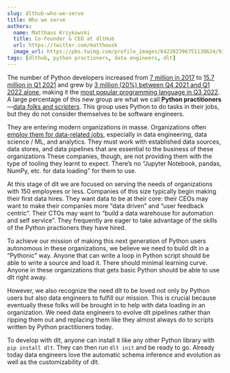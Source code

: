 ```yaml
---
slug: dlthub-who-we-serve
title: Who we serve
authors:
  name: Matthaus Krzykowski
  title: Co-Founder & CEO at dltHub
  url: https://twitter.com/matthausk
  image_url: https://pbs.twimg.com/profile_images/642282396751130624/9ixo0Opj_400x400.jpg
tags: [dlthub, python practioners, data engineers, dlt]
---
```


The number of Python developers increased from [7 million in 2017](https://adtmag.com/articles/2018/09/24/developer-economics-survey.aspx) to [15.7 million in Q1 2021](https://slashdata-website-cms.s3.amazonaws.com/sample_reports/VZtJWxZw5Q9NDSAQ.pdf) and grew by [3 million (20%) between Q4 2021 and Q1 2022 alone](https://www.tiobe.com/tiobe-index/), making it the [most popular programming language in Q3 2022](https://spectrum.ieee.org/top-programming-languages-2022). A large percentage of this new group are what we call **Python practitioners**—[data folks and scripters](https://lp.jetbrains.com/python-developers-survey-2021/#PurposesUsingPython). This group uses Python to do tasks in their jobs, but they do not consider themselves to be software engineers.

They are entering modern organizations in masse. Organizations often [employ them for data-related jobs](https://spectrum.ieee.org/top-programming-languages-2022), especially in data engineering, data science / ML, and analytics. They must work with established data sources, data stores, and data pipelines that are essential to the business of these organizations These companies, though, are not providing them with the type of tooling they learnt to expect. There’s no “Jupyter Notebook, pandas, NumPy, etc. for data loading” for them to use.

At this stage of dlt we are focused on serving the needs of organizations with 150 employees or less. Companies of this size typically begin making their first data hires. They want data to be at their core: their CEOs may want to make their companies more “data driven” and “user feedback centric”. Their CTOs may want to “build a data warehouse for automation and self service”. They frequently are eager to take advantage of the skills of the Python practioners they have hired.

To achieve our mission of making this next generation of Python users autonomous in these organizations, we believe we need to build dlt in a “Pythonic” way. Anyone that can write a loop in Python script should be able to write a source and load it. There should minimal learning curve. Anyone in these organizations that gets basic Python should be able to use dlt right away.

However, we also recognize the need dlt to be loved not only by Python users but also data engineers to fulfill our mission. This is crucial because eventually these folks will be brought in to help with data loading in an organization. We need data engineers to evolve dlt pipelines rather than ripping them out and replacing them like they almost always do to scripts written by Python practitioners today.

To develop with dlt, anyone can install it like any other Python library with `pip install dlt`. They can then run `dlt init` and be ready to go. Already today data engineers love the automatic schema inference and evolution as well as the customizability of dlt.
